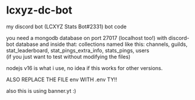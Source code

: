 # lcxyz-dc-bot
my discord bot (LCXYZ Stats Bot#2331) bot code 

you need a mongodb database on port 27017 (localhost too!) with discord-bot database and inside that: collections named like this: channels, guilds, stat_leaderboard, stat_pings_extra_info, stats_pings, users    
(if you just want to test without modifying the files) 

nodejs v16 is what i use, no idea if this works for other versions.


ALSO REPLACE THE FILE env WITH .env TY!!

also this is using banner.yt :)
